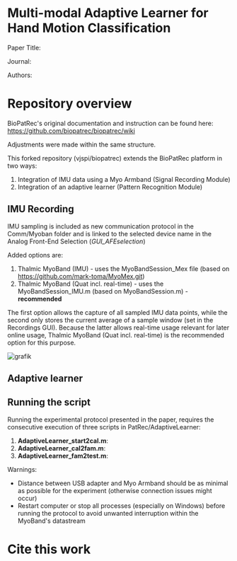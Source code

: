 # Multi-modal Adaptive Learner for Hand Motion Classification

Paper Title:

Journal: 

Authors:


# Repository overview

BioPatRec's original documentation and instruction can be found here: https://github.com/biopatrec/biopatrec/wiki

Adjustments were made within the same structure.

This forked repository (vjspi/biopatrec) extends the BioPatRec platform in two ways:
1. Integration of IMU data using a Myo Armband (Signal Recording Module)
2. Integration of an adaptive learner (Pattern Recognition Module)

## IMU Recording
IMU sampling is included as new communication protocol in the Comm/Myoban folder and is linked to the selected device name in the Analog Front-End Selection (_GUI_AFEselection_)

Added options are:
1. Thalmic MyoBand (IMU) - uses the MyoBandSession_Mex file (based on https://github.com/mark-toma/MyoMex.git)
2. Thalmic MyoBand (Quat incl. real-time) - uses the MyoBandSession_IMU.m (based on MyoBandSession.m) - **recommended**

The first option allows the capture of all sampled IMU data points, while the second only stores the current average of a sample window (set in the Recordings GUI). Because the latter allows real-time usage relevant for later online usage, Thalmic MyoBand (Quat incl. real-time) is the recommended option for this purpose.

![grafik](https://user-images.githubusercontent.com/80716904/134916102-92689f5b-67a9-42e2-afce-b0c13b24e739.png)


## Adaptive learner

## Running the script

Running the experimental protocol presented in the paper, requires the consecutive execution of three scripts in PatRec/AdaptiveLearner:
1. **AdaptiveLearner_start2cal.m**: 
2. **AdaptiveLearner_cal2fam.m**:
3. **AdaptiveLearner_fam2test.m**:


Warnings: 
- Distance between USB adapter and Myo Armband should be as minimal as possible for the experiment (otherwise connection issues might occur)
- Restart computer or stop all processes (especially on Windows) before running the protocol to avoid unwanted interruption within the MyoBand's datastream

# Cite this work

